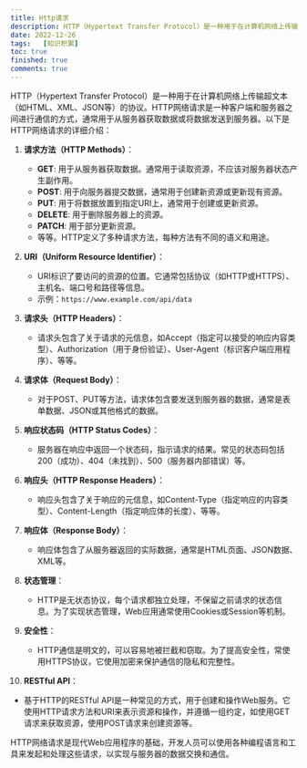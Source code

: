 ```yaml
---
title: Http请求
description: HTTP（Hypertext Transfer Protocol）是一种用于在计算机网络上传输超文本（如HTML、XML、JSON等）的协议。HTTP网络请求是一种客户端和服务器之间进行通信的方式，通常用于从服务器获取数据或将数据发送到服务器
date: 2022-12-26
tags:	[知识积累]
toc: true
finished: true
comments: true
---
```


HTTP（Hypertext Transfer Protocol）是一种用于在计算机网络上传输超文本（如HTML、XML、JSON等）的协议。HTTP网络请求是一种客户端和服务器之间进行通信的方式，通常用于从服务器获取数据或将数据发送到服务器。以下是HTTP网络请求的详细介绍：

1. **请求方法（HTTP Methods）**：
   - **GET**: 用于从服务器获取数据。通常用于读取资源，不应该对服务器状态产生副作用。
   - **POST**: 用于向服务器提交数据，通常用于创建新资源或更新现有资源。
   - **PUT**: 用于将数据放置到指定URI上，通常用于创建或更新资源。
   - **DELETE**: 用于删除服务器上的资源。
   - **PATCH**: 用于部分更新资源。
   - 等等。HTTP定义了多种请求方法，每种方法有不同的语义和用途。

2. **URI（Uniform Resource Identifier）**：
   - URI标识了要访问的资源的位置。它通常包括协议（如HTTP或HTTPS）、主机名、端口号和路径等信息。
   - 示例：`https://www.example.com/api/data`

3. **请求头（HTTP Headers）**：
   - 请求头包含了关于请求的元信息，如Accept（指定可以接受的响应内容类型）、Authorization（用于身份验证）、User-Agent（标识客户端应用程序）、等等。

4. **请求体（Request Body）**：
   - 对于POST、PUT等方法，请求体包含要发送到服务器的数据，通常是表单数据、JSON或其他格式的数据。

5. **响应状态码（HTTP Status Codes）**：
   - 服务器在响应中返回一个状态码，指示请求的结果。常见的状态码包括200（成功）、404（未找到）、500（服务器内部错误）等。

6. **响应头（HTTP Response Headers）**：
   - 响应头包含了关于响应的元信息，如Content-Type（指定响应的内容类型）、Content-Length（指定响应体的长度）、等等。

7. **响应体（Response Body）**：
   - 响应体包含了从服务器返回的实际数据，通常是HTML页面、JSON数据、XML等。

8. **状态管理**：
   - HTTP是无状态协议，每个请求都独立处理，不保留之前请求的状态信息。为了实现状态管理，Web应用通常使用Cookies或Session等机制。

9. **安全性**：
   - HTTP通信是明文的，可以容易地被拦截和窃取。为了提高安全性，常使用HTTPS协议，它使用加密来保护通信的隐私和完整性。

10. **RESTful API**：
   - 基于HTTP的RESTful API是一种常见的方式，用于创建和操作Web服务。它使用HTTP请求方法和URI来表示资源和操作，并遵循一组约定，如使用GET请求来获取资源，使用POST请求来创建资源等。

HTTP网络请求是现代Web应用程序的基础，开发人员可以使用各种编程语言和工具来发起和处理这些请求，以实现与服务器的数据交换和通信。